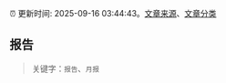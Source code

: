 :alarm_clock: 更新时间: 2025-09-16 03:44:43。[文章来源](/README.md)、[文章分类](/TAGS.md)

## 报告


> 关键字：`报告`、`月报`




